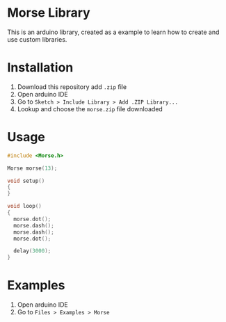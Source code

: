 # Morse Library

This is an arduino library, created as a example to learn how to create and use custom libraries.

# Installation

1. Download this repository add `.zip` file
2. Open arduino IDE
3. Go to `Sketch > Include Library > Add .ZIP Library...`
4. Lookup and choose the `morse.zip` file downloaded

# Usage

```c++
#include <Morse.h>

Morse morse(13);

void setup()
{
}

void loop()
{
  morse.dot();
  morse.dash();
  morse.dash();
  morse.dot();

  delay(3000);
}

```

# Examples

1. Open arduino IDE
2. Go to `Files > Examples > Morse`
